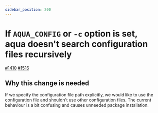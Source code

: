 ```yaml
---
sidebar_position: 200
---
```


# If `AQUA_CONFIG` or `-c` option is set, aqua doesn't search configuration files recursively

[#1410](https://github.com/aquaproj/aqua/issues/1410) [#1516](https://github.com/aquaproj/aqua/pull/1516)

## Why this change is needed

If we specify the configuration file path explicitly, we would like to use the configuration file and shouldn't use other configuration files.
The current behaviour is a bit confusing and causes unneeded package installation.
